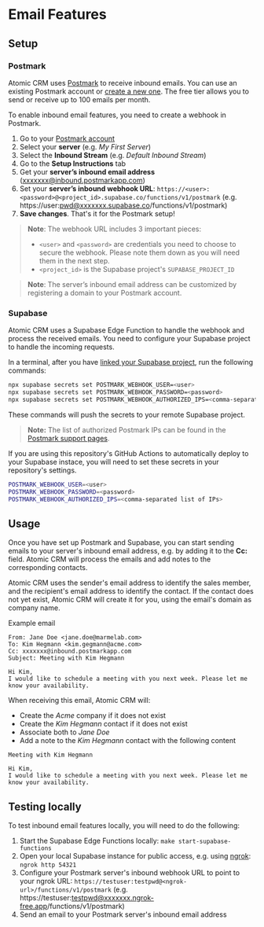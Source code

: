# Email Features

## Setup

### Postmark

Atomic CRM uses [Postmark](https://postmarkapp.com/) to receive inbound emails. You can use an existing Postmark account or [create a new one](https://account.postmarkapp.com/sign_up). The free tier allows you to send or receive up to 100 emails per month.

To enable inbound email features, you need to create a webhook in Postmark.

1. Go to your [Postmark account](https://account.postmarkapp.com/)
2. Select your **server** (e.g. _My First Server_)
3. Select the **Inbound Stream** (e.g. _Default Inbound Stream_)
4. Go to the **Setup Instructions** tab
5. Get your **server’s inbound email address** (xxxxxxx@inbound.postmarkapp.com)
6. Set your **server’s inbound webhook URL**: `https://<user>:<password>@<project_id>.supabase.co/functions/v1/postmark` (e.g. https://user:pwd@xxxxxxx.supabase.co/functions/v1/postmark)
7. **Save changes**. That's it for the Postmark setup!

> **Note**: The webhook URL includes 3 important pieces:
> - `<user>` and `<password>` are credentials you need to choose to secure the webhook. Please note them down as you will need them in the next step.
> - `<project_id>` is the Supabase project's `SUPABASE_PROJECT_ID`

> **Note**: The server’s inbound email address can be customized by registering a domain to your Postmark account.

### Supabase

Atomic CRM uses a Supabase Edge Function to handle the webhook and process the received emails. You need to configure your Supabase project to handle the incoming requests.

In a terminal, after you have [linked your Supabase project](./supabase-configuration.md#using-an-existing-remote-supabase-instance), run the following commands:

```sh
npx supabase secrets set POSTMARK_WEBHOOK_USER=<user>
npx supabase secrets set POSTMARK_WEBHOOK_PASSWORD=<password>
npx supabase secrets set POSTMARK_WEBHOOK_AUTHORIZED_IPS=<comma-separated list of IPs>
```

These commands will push the secrets to your remote Supabase project.

> **Note:** The list of authorized Postmark IPs can be found in the [Postmark support pages](https://postmarkapp.com/support/article/800-ips-for-firewalls#webhooks).

If you are using this repository's GitHub Actions to automatically deploy to your Supabase instace, you will need to set these secrets in your repository's settings.

```sh
POSTMARK_WEBHOOK_USER=<user>
POSTMARK_WEBHOOK_PASSWORD=<password>
POSTMARK_WEBHOOK_AUTHORIZED_IPS=<comma-separated list of IPs>
```

## Usage

Once you have set up Postmark and Supabase, you can start sending emails to your server's inbound email address, e.g. by adding it to the **Cc:** field. Atomic CRM will process the emails and add notes to the corresponding contacts.

Atomic CRM uses the sender's email address to identify the sales member, and the recipient's email address to identify the contact. If the contact does not yet exist, Atomic CRM will create it for you, using the email's domain as company name.

Example email

```
From: Jane Doe <jane.doe@marmelab.com>
To: Kim Hegmann <kim.gegmann@acme.com>
Cc: xxxxxxx@inbound.postmarkapp.com
Subject: Meeting with Kim Hegmann

Hi Kim,
I would like to schedule a meeting with you next week. Please let me know your availability.
```

When receiving this email, Atomic CRM will:
- Create the _Acme_ company if it does not exist
- Create the _Kim Hegmann_ contact if it does not exist
- Associate both to _Jane Doe_
- Add a note to the _Kim Hegmann_ contact with the following content

```
Meeting with Kim Hegmann

Hi Kim,
I would like to schedule a meeting with you next week. Please let me know your availability.
```

## Testing locally

To test inbound email features locally, you will need to do the following:

1. Start the Supabase Edge Functions locally: `make start-supabase-functions`
2. Open your local Supabase instance for public access, e.g. using [ngrok](https://ngrok.com/): `ngrok http 54321`
3. Configure your Postmark server's inbound webhook URL to point to your ngrok URL: `https://testuser:testpwd@<ngrok-url>/functions/v1/postmark` (e.g. https://testuser:testpwd@xxxxxxx.ngrok-free.app/functions/v1/postmark)
4. Send an email to your Postmark server's inbound email address
